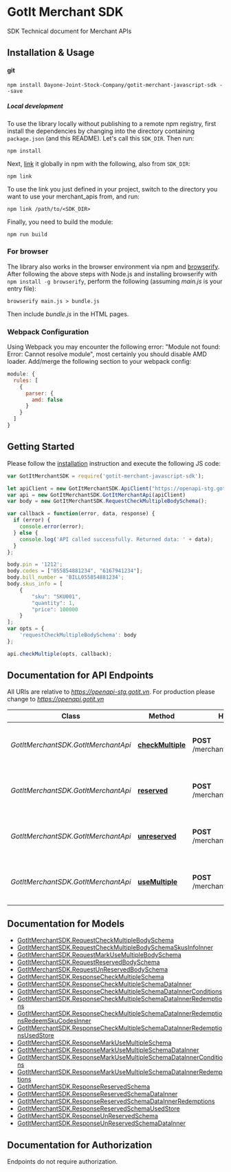 # GotIt Merchant SDK
SDK Technical document for Merchant APIs

## Installation & Usage
#### git

```shell
npm install Dayone-Joint-Stock-Company/gotit-merchant-javascript-sdk --save
```

##### Local development

To use the library locally without publishing to a remote npm registry, first install the dependencies by changing into the directory containing `package.json` (and this README). Let's call this `SDK_DIR`. Then run:

```shell
npm install
```

Next, [link](https://docs.npmjs.com/cli/link) it globally in npm with the following, also from `SDK_DIR`:

```shell
npm link
```

To use the link you just defined in your project, switch to the directory you want to use your merchant_apis from, and run:

```shell
npm link /path/to/<SDK_DIR>
```

Finally, you need to build the module:

```shell
npm run build
```

### For browser

The library also works in the browser environment via npm and [browserify](http://browserify.org/). After following
the above steps with Node.js and installing browserify with `npm install -g browserify`,
perform the following (assuming *main.js* is your entry file):

```shell
browserify main.js > bundle.js
```

Then include *bundle.js* in the HTML pages.

### Webpack Configuration

Using Webpack you may encounter the following error: "Module not found: Error:
Cannot resolve module", most certainly you should disable AMD loader. Add/merge
the following section to your webpack config:

```javascript
module: {
  rules: [
    {
      parser: {
        amd: false
      }
    }
  ]
}
```

## Getting Started

Please follow the [installation](#installation) instruction and execute the following JS code:

```javascript
var GotItMerchantSDK = require('gotit-merchant-javascript-sdk');

let apiClient = new GotItMerchantSDK.ApiClient("https://openapi-stg.gotit.vn");
var api = new GotItMerchantSDK.GotItMerchantApi(apiClient)
var body = new GotItMerchantSDK.RequestCheckMultipleBodySchema();

var callback = function(error, data, response) {
  if (error) {
    console.error(error);
  } else {
    console.log('API called successfully. Returned data: ' + data);
  }
};

body.pin = '1212';
body.codes = ["055854881234", "6167941234"];
body.bill_number = 'BILL055854881234';
body.skus_info = [
    {
        "sku": "SKU001",
        "quantity": 1,
        "price": 100000
    }
];
var opts = {
    'requestCheckMultipleBodySchema': body
};

api.checkMultiple(opts, callback);

```

## Documentation for API Endpoints

All URIs are relative to *https://openapi-stg.gotit.vn*. For production please change to *https://openapi.gotit.vn*

Class | Method | HTTP request | Description
------------ | ------------- | ------------- | -------------
*GotItMerchantSDK.GotItMerchantApi* | [**checkMultiple**](docs/GotItMerchantApi.md#checkMultiple) | **POST** /merchant/v6.0/checkmultiple | Check multiple vouchers are valid or not
*GotItMerchantSDK.GotItMerchantApi* | [**reserved**](docs/GotItMerchantApi.md#reserved) | **POST** /merchant/v6.0/reserved | Reserved multiple vouchers for a fixed bill number.
*GotItMerchantSDK.GotItMerchantApi* | [**unreserved**](docs/GotItMerchantApi.md#unreserved) | **POST** /merchant/v6.0/unreserved | Reserved multiple vouchers for a fixed bill number.
*GotItMerchantSDK.GotItMerchantApi* | [**useMultiple**](docs/GotItMerchantApi.md#useMultiple) | **POST** /merchant/v6.0/usemultiple | Reserved multiple vouchers for a fixed bill number.


## Documentation for Models

- [GotItMerchantSDK.RequestCheckMultipleBodySchema](docs/RequestCheckMultipleBodySchema.md)
- [GotItMerchantSDK.RequestCheckMultipleBodySchemaSkusInfoInner](docs/RequestCheckMultipleBodySchemaSkusInfoInner.md)
- [GotItMerchantSDK.RequestMarkUseMultipleBodySchema](docs/RequestMarkUseMultipleBodySchema.md)
- [GotItMerchantSDK.RequestReservedBodySchema](docs/RequestReservedBodySchema.md)
- [GotItMerchantSDK.RequestUnReservedBodySchema](docs/RequestUnReservedBodySchema.md)
- [GotItMerchantSDK.ResponseCheckMultipleSchema](docs/ResponseCheckMultipleSchema.md)
- [GotItMerchantSDK.ResponseCheckMultipleSchemaDataInner](docs/ResponseCheckMultipleSchemaDataInner.md)
- [GotItMerchantSDK.ResponseCheckMultipleSchemaDataInnerConditions](docs/ResponseCheckMultipleSchemaDataInnerConditions.md)
- [GotItMerchantSDK.ResponseCheckMultipleSchemaDataInnerRedemptions](docs/ResponseCheckMultipleSchemaDataInnerRedemptions.md)
- [GotItMerchantSDK.ResponseCheckMultipleSchemaDataInnerRedemptionsRedeemSkuCodesInner](docs/ResponseCheckMultipleSchemaDataInnerRedemptionsRedeemSkuCodesInner.md)
- [GotItMerchantSDK.ResponseCheckMultipleSchemaDataInnerRedemptionsUsedStore](docs/ResponseCheckMultipleSchemaDataInnerRedemptionsUsedStore.md)
- [GotItMerchantSDK.ResponseMarkUseMultipleSchema](docs/ResponseMarkUseMultipleSchema.md)
- [GotItMerchantSDK.ResponseMarkUseMultipleSchemaDataInner](docs/ResponseMarkUseMultipleSchemaDataInner.md)
- [GotItMerchantSDK.ResponseMarkUseMultipleSchemaDataInnerConditions](docs/ResponseMarkUseMultipleSchemaDataInnerConditions.md)
- [GotItMerchantSDK.ResponseMarkUseMultipleSchemaDataInnerRedemptions](docs/ResponseMarkUseMultipleSchemaDataInnerRedemptions.md)
- [GotItMerchantSDK.ResponseReservedSchema](docs/ResponseReservedSchema.md)
- [GotItMerchantSDK.ResponseReservedSchemaDataInner](docs/ResponseReservedSchemaDataInner.md)
- [GotItMerchantSDK.ResponseReservedSchemaDataInnerRedemptions](docs/ResponseReservedSchemaDataInnerRedemptions.md)
- [GotItMerchantSDK.ResponseReservedSchemaUsedStore](docs/ResponseReservedSchemaUsedStore.md)
- [GotItMerchantSDK.ResponseUnReservedSchema](docs/ResponseUnReservedSchema.md)
- [GotItMerchantSDK.ResponseUnReservedSchemaDataInner](docs/ResponseUnReservedSchemaDataInner.md)


## Documentation for Authorization

Endpoints do not require authorization.